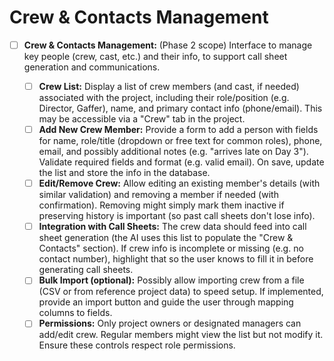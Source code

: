 # Crew & Contacts Management

* [ ] **Crew & Contacts Management:** (Phase 2 scope) Interface to manage key people (crew, cast, etc.) and their info, to support call sheet generation and communications.

  * [ ] **Crew List:** Display a list of crew members (and cast, if needed) associated with the project, including their role/position (e.g. Director, Gaffer), name, and primary contact info (phone/email). This may be accessible via a "Crew" tab in the project.
  * [ ] **Add New Crew Member:** Provide a form to add a person with fields for name, role/title (dropdown or free text for common roles), phone, email, and possibly additional notes (e.g. "arrives late on Day 3"). Validate required fields and format (e.g. valid email). On save, update the list and store the info in the database.
  * [ ] **Edit/Remove Crew:** Allow editing an existing member's details (with similar validation) and removing a member if needed (with confirmation). Removing might simply mark them inactive if preserving history is important (so past call sheets don't lose info).
  * [ ] **Integration with Call Sheets:** The crew data should feed into call sheet generation (the AI uses this list to populate the "Crew & Contacts" section). If crew info is incomplete or missing (e.g. no contact number), highlight that so the user knows to fill it in before generating call sheets.
  * [ ] **Bulk Import (optional):** Possibly allow importing crew from a file (CSV or from reference project data) to speed setup. If implemented, provide an import button and guide the user through mapping columns to fields.
  * [ ] **Permissions:** Only project owners or designated managers can add/edit crew. Regular members might view the list but not modify it. Ensure these controls respect role permissions.
